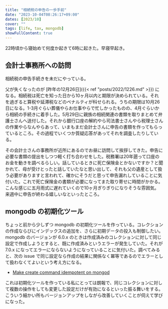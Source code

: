 ```yaml
---
title: "相続税の申告の一歩手前"
date: "2023-10-04T08:26:17+09:00"
dates: [2023/10]
cover: ""
tags: [life, tax, mongodb]
showFullContent: true
---
```


22時頃から寝始めて何度か起きて6時に起きた。早寝早起き。

## 会計士事務所への訪問

相続税の申告手続きを未だにやっている。

父が失くなったのが [昨年の12月26日]({{< ref "posts/2022/1226.md" >}}) になる。相続税は死亡を知った日から10ヶ月以内と期限が決められている。それを過ぎると算税や延滞税などのペナルティが科せられる。うちの期限は10月26日になる。1-3月ぐらい葬儀やらお仕事やらで忙しかったものの、4月ぐらいから相続の手続きに着手した。5月29日に親族の相続関連の書類を取りまとめて弁護士さんへ送付した。それから銀行口座の解約やら司法書士さんやら税理士さんの作業やらなんやらあって、いまもまだ会計士さんに申告の書類を作ってもらっているところ。その過程でいくつか質疑応答があってそれを調査したりしている。

その会計士さんの事務所が近所にあるのでお昼に訪問して挨拶してきた。申告に必要な書類の提出をしつつ軽く打ち合わせをした。税務署は20年遡って口座のお金を動きを調べるらしい。話しているときに死亡保険金とかないですか？と聞かれて、母が受けとったと話していたなと思い出して、それも父の遺産として扱う必要がありますと言われて、確かにそうだと思って申告漏れしていることに気付いた。これで死亡保険金の書類が必要になってまた取り寄せに時間がかかる。こんな感じに五月雨式に遅れていくので10ヶ月ぎりぎりになりそうな雰囲気。来週中に申告が終わる嬉しいなといったところ。

## mongodb の初期化ツール

ちょっと前から少しずつ mongodb の初期化ツールを作っている。コレクションの作成ならびにインデックスの追加を、さらに初期データの投入も制御したい。mongodb のバージョンが 6.0.x のときは作成済みのコレクションに対して同じ設定で作成しようとすると、既に作成済みというエラーが発生していた。それが 7.0.x になってエラーにならないようになっていることに気付いた。調べてみると、次の issue で同じ設定なら作成の結果に関係なく冪等であるのでエラーとして扱わなくてよいという考え方になる。

* [Make create command idempotent on mongod](https://jira.mongodb.org/browse/SERVER-60064)

これは初期化ツールを作っている私にとっては朗報で、同じコレクションに対して複数の操作をしても変更した設定だけが有効になるといった振る舞いをする。こういう細かい所もバージョンアップをしながら改善していくことが伺えて学びになった。

